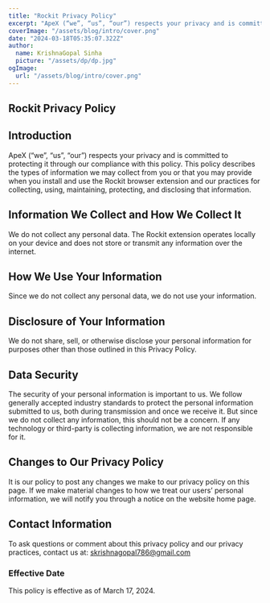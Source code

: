 ```yaml
---
title: "Rockit Privacy Policy"
excerpt: "ApeX (“we”, “us”, “our”) respects your privacy and is committed to protecting it through our compliance with this policy. We do not collect any personal data. The Rockit extension operates locally on your device and does not store or transmit any information over the internet."
coverImage: "/assets/blog/intro/cover.png"
date: "2024-03-18T05:35:07.322Z"
author:
  name: KrishnaGopal Sinha
  picture: "/assets/dp/dp.jpg"
ogImage:
  url: "/assets/blog/intro/cover.png"
---
```


## Rockit Privacy Policy

## Introduction

ApeX (“we”, “us”, “our”) respects your privacy and is committed to protecting it through our compliance with this policy. This policy describes the types of information we may collect from you or that you may provide when you install and use the Rockit browser extension and our practices for collecting, using, maintaining, protecting, and disclosing that information.

## Information We Collect and How We Collect It

We do not collect any personal data. The Rockit extension operates locally on your device and does not store or transmit any information over the internet.

## How We Use Your Information

Since we do not collect any personal data, we do not use your information.

## Disclosure of Your Information

We do not share, sell, or otherwise disclose your personal information for purposes other than those outlined in this Privacy Policy.

## Data Security

The security of your personal information is important to us. We follow generally accepted industry standards to protect the personal information submitted to us, both during transmission and once we receive it. But since we do not collect any information, this should not be a concern. If any technology or third-party is collecting information, we are not responsible for it.

## Changes to Our Privacy Policy

It is our policy to post any changes we make to our privacy policy on this page. If we make material changes to how we treat our users’ personal information, we will notify you through a notice on the website home page.

## Contact Information

To ask questions or comment about this privacy policy and our privacy practices, contact us at: skrishnagopal786@gmail.com

### Effective Date

This policy is effective as of March 17, 2024.
